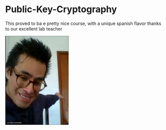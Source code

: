# Public-Key-Cryptography

This proved to ba e pretty nice course, 
with a unique spanish flavor thanks to our excellent lab teacher

<img src="https://github.com/StefanCsPurge/Public-Key-Cryptography/blob/main/Lab4_ElGamal_Cryptosystem/our_meme_boi.png"
     alt="si senor"
     style="width:200px;height:280px; float: left; margin-right: 10px;" />
